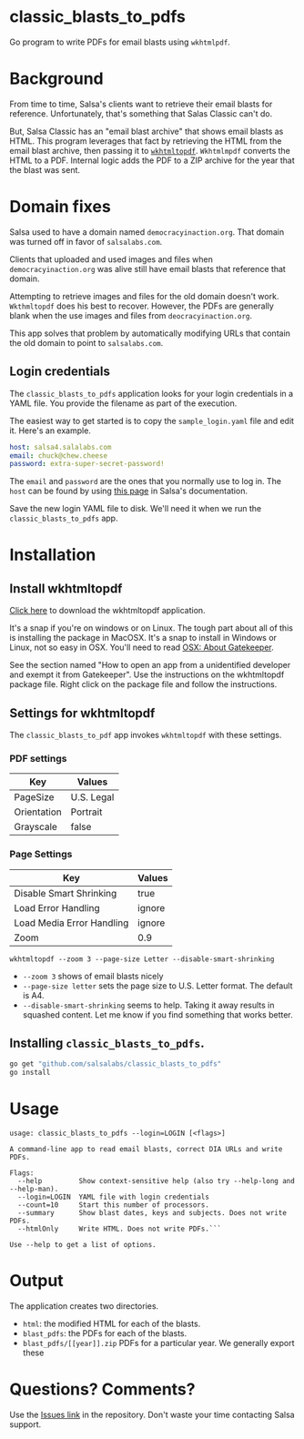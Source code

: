# classic_blasts_to_pdfs

Go program to write PDFs for email blasts using `wkhtmlpdf`.

# Background

From time to time, Salsa's clients want to retrieve their email blasts for reference.  Unfortunately, that's something that Salas Classic can't do.

But, Salsa Classic has an "email blast archive" that shows email blasts as HTML.  This program leverages that fact by retrieving the HTML from the email blast archive, then passing it to [`wkhtmltopdf`](https://wkhtmltopdf.org/).  `Wkhtmlmpdf` converts the HTML to a PDF.  Internal logic adds the PDF to a ZIP archive for the year that the blast was sent.

# Domain fixes

Salsa used to have a domain named `democracyinaction.org`.  That domain was turned off in favor of `salsalabs.com`.

Clients that uploaded and used images and files when `democracyinaction.org` was alive still have email blasts that reference that domain.

Attempting to retrieve images and files for the old domain doesn't work.  `Wkthmltopdf` does his best to recover.  However, the PDFs are generally blank when the use images and files from `deocracyinaction.org`.

This app solves that problem by automatically modifying URLs that contain the old domain to point to `salsalabs.com`.

## Login credentials

The `classic_blasts_to_pdfs` application looks for your login credentials in a YAML file.  You provide the filename as part of the execution.

  The easiest way to get started is to  copy the `sample_login.yaml` file and edit it.  Here's an example.

```yaml
host: salsa4.salalabs.com
email: chuck@chew.cheese
password: extra-super-secret-password!
```

The `email` and `password` are the ones that you normally use to log in. The `host` can be found by using [this page](https://help.salsalabs.com/hc/en-us/articles/115000341773-Salsa-Application-Program-Interface-API-#api_host) in Salsa's documentation.

Save the new login YAML file to disk.  We'll need it when we  run the `classic_blasts_to_pdfs` app.

# Installation

## Install wkhtmltopdf

[Click here](https://wkhtmltopdf.org/) to download the wkhtmltopdf application.

It's a snap if you're on windows or on Linux.
The tough part about all of this is installing the package in MacOSX. It's a snap to install in Windows or Linux, not so easy in OSX. You'll need to read [OSX: About Gatekeeper](https://support.apple.com/en-us/HT202491).

See the section named "How to open an app from a unidentified developer and exempt it from Gatekeeper". Use the instructions on the wkhtmltopdf package file. Right click on the package file and follow the instructions.

## Settings for wkhtmltopdf

The `classic_blasts_to_pdf` app invokes `wkhtmltopdf` with these settings.

### PDF settings

| Key         | Values     |
| --------------------- | ---------- |
| PageSize    | U.S. Legal |
| Orientation | Portrait   |
| Grayscale   | false      |

### Page Settings

| Key                       | Values |
| ------------------------- | ------ |
| Disable Smart Shrinking   | true   |
| Load Error Handling       | ignore |
| Load Media Error Handling | ignore |
| Zoom                      | 0.9    |

    wkhtmltopdf --zoom 3 --page-size Letter --disable-smart-shrinking

-   `--zoom 3` shows of email blasts nicely
-   `--page-size letter` sets the page size to U.S. Letter format.  The default is A4.
-   `--disable-smart-shrinking` seems to help. Taking it away results in squashed content. Let me know if you find something that works better.

## Installing `classic_blasts_to_pdfs`.

```bash
go get "github.com/salsalabs/classic_blasts_to_pdfs"
go install
```

# Usage

    usage: classic_blasts_to_pdfs --login=LOGIN [<flags>]

    A command-line app to read email blasts, correct DIA URLs and write PDFs.

    Flags:
      --help         Show context-sensitive help (also try --help-long and --help-man).
      --login=LOGIN  YAML file with login credentials
      --count=10     Start this number of processors.
      --summary      Show blast dates, keys and subjects. Does not write PDFs.
      --htmlOnly     Write HTML. Does not write PDFs.```

    Use --help to get a list of options.

# Output

The application creates two directories.

-   `html`: the modified HTML for each of the blasts.
-   `blast_pdfs`: the PDFs for each of the blasts.
-   `blast_pdfs/[[year]].zip` PDFs for a particular year.  We generally export these

# Questions?  Comments?

Use the [Issues link](https://github.com/salsalabs/classic_blasts_to_pdfs/issues) in the repository.  Don't waste your time contacting Salsa support.
